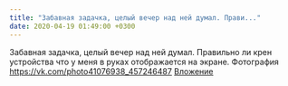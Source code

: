 ```yaml
---
title: "Забавная задачка, целый вечер над ней думал. Прави..."
date: 2020-04-19 01:49:00 +0300
---
```


Забавная задачка, целый вечер над ней думал. Правильно ли крен устройства что у меня в руках отображается на экране.
Фотография
<a class="vk-attach" href="https://vk.com/photo41076938_457246487">https://vk.com/photo41076938_457246487</a>
<a class="vk-attach" href="https://vk.com/photo41076938_457246487">Вложение</a>
